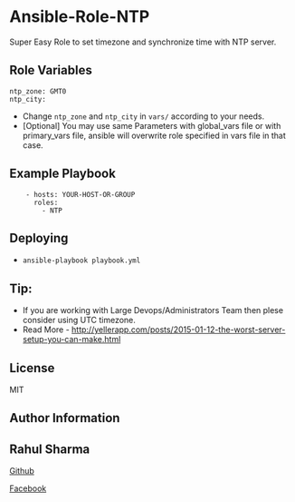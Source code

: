 Ansible-Role-NTP
=========

Super Easy Role to set timezone and synchronize time with NTP server.

Role Variables
--------------
```
ntp_zone: GMT0
ntp_city:
```


- Change ```ntp_zone``` and ```ntp_city``` in ```vars/``` according to your needs.
- [Optional] You may use same Parameters with global_vars file or with primary_vars file, ansible will overwrite role specified in vars file in that case.


Example Playbook
----------------
```
    - hosts: YOUR-HOST-OR-GROUP
      roles:
    	- NTP
```

Deploying
----------------
- ```ansible-playbook playbook.yml```

Tip:
----------------
- If you are working with Large Devops/Administrators Team then plese consider using UTC timezone.
- Read More - http://yellerapp.com/posts/2015-01-12-the-worst-server-setup-you-can-make.html


License
-------
MIT


Author Information
------------------
Rahul Sharma
------------------

[Github](https://github.com/Rahulsharma0810)

[Facebook](https://www.facebook.com/rahulsharma0810)
